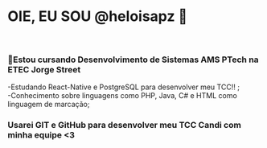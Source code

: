 <h1>OIE, EU SOU @heloisapz 💢</h1> <br>

<h3>📖Estou cursando Desenvolvimento de Sistemas AMS PTech na ETEC Jorge Street</h3>
-Estudando React-Native e PostgreSQL para desenvolver meu TCC!! ; <br>
-Conhecimento sobre linguagens como PHP, Java, C# e HTML como linguagem de marcação; <br>

<h3> Usarei GIT e GitHub para desenvolver meu TCC Candi com minha equipe <3 </h3>





<!---
heloisapz/heloisapz is a ✨ special ✨ repository because its `README.md` (this file) appears on your GitHub profile.
You can click the Preview link to take a look at your changes.
--->
